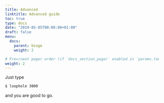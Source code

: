 ```yaml
---
title: Advanced
linktitle: Advanced guide
toc: true
type: docs
date: "2019-05-05T00:00:00+01:00"
draft: false
menu:
  docs:
    parent: Usage
    weight: 2

# Prev/next pager order (if `docs_section_pager` enabled in `params.toml`)
weight: 2
---
```


Just type

```bash
$ loophole 3000
```
and you are good to go.